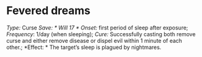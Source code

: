 ﻿---
name: Fevered dreams
type: Curse
save: Will 17
onset: first period of sleep after exposure
frequency: 1/day (when sleeping)
effect:
  "The target’s sleep is plagued by nightmares."
cure: Successfully casting both remove curse and either remove disease or dispel evil within 1 minute of each other.
---

# Fevered dreams
 *Type:* Curse
*Save: * Will 17 * Onset:* first period of sleep after exposure;  *Frequency*: 1/day (when sleeping);  *Cure:* Successfully casting both remove curse and either remove disease or dispel evil within 1 minute of each other.; 
*Effect: * The target’s sleep is plagued by nightmares.